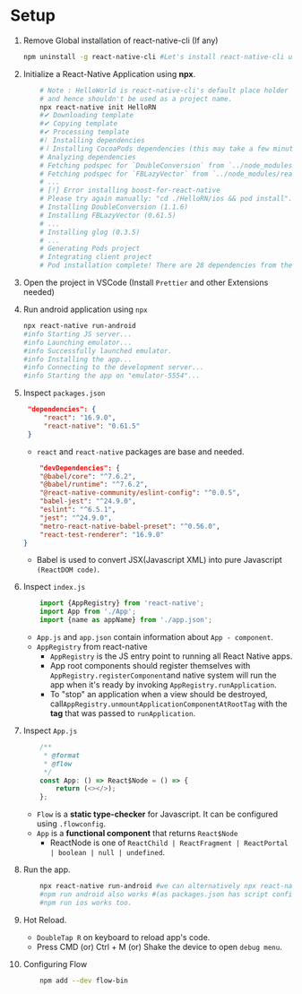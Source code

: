 # Setup

1. Remove Global installation of react-native-cli (If any)

    ```bash
    npm uninstall -g react-native-cli #Let's install react-native-cli using npx
    ```

2. Initialize a React-Native Application using __npx__.

    ```bash
        # Note : HelloWorld is react-native-cli's default place holder
        # and hence shouldn't be used as a project name.
        npx react-native init HelloRN
        #✔ Downloading template
        #✔ Copying template
        #✔ Processing template
        #⠇ Installing dependencies
        #⠸ Installing CocoaPods dependencies (this may take a few minutes)
        # Analyzing dependencies
        # Fetching podspec for `DoubleConversion` from `../node_modules/react-native/third-party-podspecs/DoubleConversion.podspec`
        # Fetching podspec for `FBLazyVector` from `../node_modules/react-native/Libraries/FBLazyVector`
        # ...
        # [!] Error installing boost-for-react-native
        # Please try again manually: "cd ./HelloRN/ios && pod install".
        # Installing DoubleConversion (1.1.6)
        # Installing FBLazyVector (0.61.5)
        # ...
        # Installing glog (0.3.5)
        # ...
        # Generating Pods project
        # Integrating client project
        # Pod installation complete! There are 28 dependencies from the Podfile and 26 total pods installed.
    ```

3. Open the project in VSCode (Install `Prettier` and other Extensions needed)

4. Run android application using `npx`

    ```bash
    npx react-native run-android
    #info Starting JS server...
    #info Launching emulator...
    #info Successfully launched emulator.
    #info Installing the app...
    #info Connecting to the development server...
    #info Starting the app on "emulator-5554"...
    ```

5. Inspect `packages.json`

   ```json
    "dependencies": {
        "react": "16.9.0",
        "react-native": "0.61.5"
    }
   ```

    - `react` and `react-native` packages are base and needed.

    ```json
        "devDependencies": {
        "@babel/core": "^7.6.2",
        "@babel/runtime": "^7.6.2",
        "@react-native-community/eslint-config": "^0.0.5",
        "babel-jest": "^24.9.0",
        "eslint": "^6.5.1",
        "jest": "^24.9.0",
        "metro-react-native-babel-preset": "^0.56.0",
        "react-test-renderer": "16.9.0"
    }
    ```

    - Babel is used  to convert JSX(Javascript XML) into pure Javascript `(ReactDOM code)`.

6. Inspect `index.js`

    ```javascript
        import {AppRegistry} from 'react-native';
        import App from './App';
        import {name as appName} from './app.json';
    ```

    - `App.js` and `app.json` contain information about `App - component`.
    - `AppRegistry` from react-native
      - `AppRegistry` is the JS entry point to running all React Native apps.
      - App root components should register themselves with `AppRegistry.registerComponent`and native system will run the app when it's ready by invoking `AppRegistry.runApplication`.
      - To "stop" an application when a view should be destroyed, call`AppRegistry.unmountApplicationComponentAtRootTag` with the __tag__ that was passed to `runApplication`.

7. Inspect `App.js`

    ```javascript
        /**
         * @format
         * @flow
         */
        const App: () => React$Node = () => {
            return (<></>);
        };
    ```

    - `Flow` is a __static type-checker__ for Javascript. It can be configured using `.flowconfig`.
    - `App` is a __functional component__ that returns `React$Node`
      - ReactNode is one of `ReactChild | ReactFragment | ReactPortal | boolean | null | undefined`.

8. Run the app.

    ```bash
        npx react-native run-android #we can alternatively npx react-native run-ios
        #npm run android also works #(as packages.json has script configured).
        #npm run ios works too.
    ```

9. Hot Reload.
    - `DoubleTap R` on keyboard to reload app's code.
    - Press CMD (or) Ctrl + M (or) Shake the device to open `debug menu`.

10. Configuring Flow

    ```bash
        npm add --dev flow-bin
    ```

